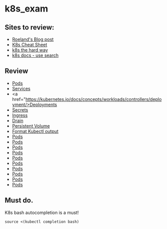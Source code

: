 # k8s_exam

## Sites to review:
 - <a href="https://docker.atlassian.net/wiki/spaces/CustomerSuccess/blog/2018/01/11/213287286/How+I+passed+my+CKA">Roeland's Blog post</a>
 - <a href="https://kubernetes.io/docs/reference/kubectl/cheatsheet/">K8s Cheat Sheet</a>
 - <a href="https://github.com/kelseyhightower/kubernetes-the-hard-way">k8s the hard way</a>
 - <a href="https://kubernetes.io/docs/home/">k8s docs - use search</a>

## Review
 - <a href="https://kubernetes.io/docs/concepts/workloads/pods/pod/">Pods</a>
 - <a href="https://kubernetes.io/docs/concepts/services-networking/service/">Services</a>
 - <a href="https://kubernetes.io/docs/concepts/workloads/controllers/deployment/>Deployments</a>
 - <a href="https://kubernetes.io/docs/concepts/configuration/secret/">Secrets</a>
 - <a href="https://kubernetes.io/docs/concepts/workloads/pods/pod/">Ingress</a>
 - <a href="https://kubernetes.io/docs/tasks/administer-cluster/safely-drain-node/">Drain</a>
 - <a href="https://kubernetes.io/docs/tasks/configure-pod-container/configure-persistent-volume-storage/">Persistent Volume</a>
 - <a href="https://kubernetes.io/docs/reference/kubectl/cheatsheet/#formatting-output">Format Kubectl output</a>
 - <a href="https://kubernetes.io/docs/concepts/workloads/pods/pod/">Pods</a>
 - <a href="https://kubernetes.io/docs/concepts/workloads/pods/pod/">Pods</a>
 - <a href="https://kubernetes.io/docs/concepts/workloads/pods/pod/">Pods</a>
 - <a href="https://kubernetes.io/docs/concepts/workloads/pods/pod/">Pods</a>
 - <a href="https://kubernetes.io/docs/concepts/workloads/pods/pod/">Pods</a>
 - <a href="https://kubernetes.io/docs/concepts/workloads/pods/pod/">Pods</a>
 - <a href="https://kubernetes.io/docs/concepts/workloads/pods/pod/">Pods</a>
 - <a href="https://kubernetes.io/docs/concepts/workloads/pods/pod/">Pods</a>
 - <a href="https://kubernetes.io/docs/concepts/workloads/pods/pod/">Pods</a>
 - <a href="https://kubernetes.io/docs/concepts/workloads/pods/pod/">Pods</a>

## Must do.
K8s bash autocompletion is a must!
```
source <(kubectl completion bash)
```
